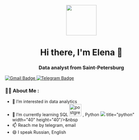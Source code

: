 <div id="header" align="center">
  <img src="https://media.giphy.com/media/v1.Y2lkPTc5MGI3NjExNWdhaWx4Y3FydG1rZmN5a3Z6YTJramRrNGwwYmc1eDlxZ2RlNmhmeiZlcD12MV9pbnRlcm5hbF9naWZfYnlfaWQmY3Q9Zw/xT39CV47COkGPZO3HG/giphy.gif" width="100"/>
</div>
<div id="header" align="center">
  <h1>Hi there, I'm Elena 👋</h1>
  <h3>Data analyst from Saint-Petersburg</h3>
</div>
<div id="badges">
  <a href="mailto:elenakichemasova@gmail.com">
   <img src="https://img.shields.io/badge/Gmail-ivory?logo=gmail&logoColor=multicolor&style=for-the-badge" alt="Gmail Badge"/>
</a>
  <a href="https://t.me/Elena_Kichemasova">
   <img src="https://img.shields.io/badge/Telegram-blue?logo=Telegram&logoColor=white&style=for-the-badge" alt="Telegram Badge"/>
  </a>
</div>

### :woman_technologist: About Me :
- 👀 I’m interested in data analytics
- 🌱 I’m currently learning SQL <img src="https://cdn.jsdelivr.net/gh/devicons/devicon@latest/icons/postgresql/postgresql-plain-wordmark.svg" title="postgresql" width="40" height="40"/>&nbsp;, Python <img src="https://cdn.jsdelivr.net/gh/devicons/devicon@latest/icons/python/python-original-wordmark.svg" /> title="python" width="40" height="40"/>&nbsp
- 📫 Reach me by telegram, email
- 😄 I speak Russian, English
  

<!---
ElenaKichemasova/ElenaKichemasova is a ✨ special ✨ repository because its `README.md` (this file) appears on your GitHub profile.
You can click the Preview link to take a look at your changes.
--->
